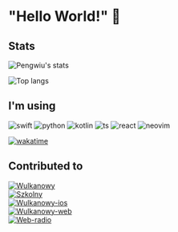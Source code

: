 # "Hello World!" 👋

## Stats

![Pengwiu's stats](https://github-readme-stats.vercel.app/api?username=Pengwius&show_icons=true&include_all_commits=true&count_private=true&disable_animations=false&theme=radical&bg_color=0,141321,4E1E3C&hide_title=false&hide_border=true&cache_seconds=1800)

![Top langs](https://github-readme-stats.vercel.app/api/top-langs?username=Pengwius&show_icons=true&include_all_commits=true&count_private=true&disable_animations=false&theme=radical&bg_color=0,141321,4E1E3C&hide_title=false&hide_border=true&cache_seconds=1800)

## I'm using
![swift](https://img.shields.io/static/v1?message=Swift&style=for-the-badge&label=&logo=swift&logoColor=FFFFFF&color=F05138&cacheSeconds=86400)
![python](https://img.shields.io/static/v1?message=Python&style=for-the-badge&label=&logo=python&logoColor=FFFFFF&color=3776AB&cacheSeconds=86400)
![kotlin](https://img.shields.io/static/v1?message=Kotlin&style=for-the-badge&label=&logo=kotlin&logoColor=FFFFFF&color=ED861E&cacheSeconds=86400)
![ts](https://img.shields.io/static/v1?message=Typescript&style=for-the-badge&label=&logo=typescript&logoColor=FFFFFF&color=26659A&cacheSeconds=86400)
![react](https://img.shields.io/static/v1?message=React&style=for-the-badge&label=&logo=react&logoColor=FFFFFF&color=2665DF&cacheSeconds=86400)
![neovim](https://img.shields.io/static/v1?message=Neovim&style=for-the-badge&label=&logo=neovim&logoColor=FFFFFF&color=26A99A&cacheSeconds=86400)

[![wakatime](https://wakatime.com/badge/user/7ed6869b-9352-42d5-8e0c-d6bf88160404.svg)](https://wakatime.com/@7ed6869b-9352-42d5-8e0c-d6bf88160404)

## Contributed to
[![Wulkanowy](https://github-readme-stats.vercel.app/api/pin/?username=wulkanowy&repo=wulkanowy&hide_border=true&theme=radical&cache_seconds=7200&border_radius=8&show_owner=false)](https://github.com/wulkanowy/wulkanowy) <br/>
[![Szkolny](https://github-readme-stats.vercel.app/api/pin/?username=szkolny-eu&repo=szkolny-android&hide_border=true&theme=radical&cache_seconds=7200&border_radius=8&show_owner=false)](https://github.com/szkolny-eu/szkolny-android) <br/>
[![Wulkanowy-ios](https://github-readme-stats.vercel.app/api/pin/?username=wulkanowy&repo=wulkanowy-ios&hide_border=true&theme=radical&cache_seconds=7200&border_radius=8&show_owner=false)](https://github.com/wulkanowy/wulkanowy-ios) <br/>
[![Wulkanowy-web](https://github-readme-stats.vercel.app/api/pin/?username=wulkanowy&repo=wulkanowy-web&hide_border=true&theme=radical&cache_seconds=7200&border_radius=8&show_owner=false)](https://github.com/wulkanowy/wulkanowy-web) <br/>
[![Web-radio](https://github-readme-stats.vercel.app/api/pin/?username=web-radio&repo=webradio&hide_border=true&theme=radical&cache_seconds=7200&border_radius=8&show_owner=false)](https://github.com/web-radio/webradio) <br/>


<!--- 🔭 I’m currently working on wulkanowy-web, maybe in future on wulkanowy-ios
- 🌱 I’m currently learning web-development, mobile-development
- 👯 I’m looking to collaborate on ...
- 🤔 I’m looking for help with ~~how to kill someone~~ how to write better code
- 💬 Ask me about ... PLEASE DON'T ASK ME ABOUT NOTHING, NOOOOOOO
- 📫 How to reach me: mail, discord, second mail, discord, third mail, discord, fourth mail, discord, fifth mail...
- 😄 Pronouns: ...
- ⚡ Fun fact: I think that I writing a spaghetti code, but nobody told me that.-->
